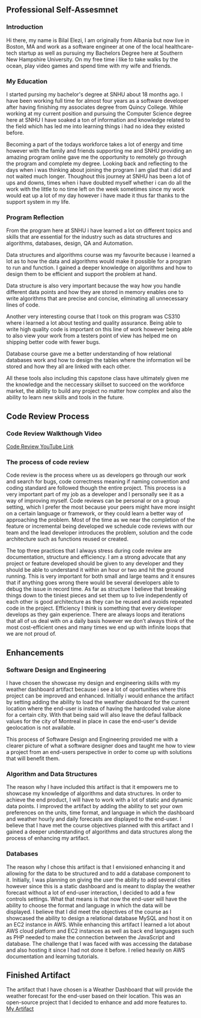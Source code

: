 
## Professional Self-Assesmnet 

### Introduction

  Hi there, my name is Bilal Elezi, I am originally from Albania but now live in Boston, MA and work as a software engineer at one of the local healthcare-tech startup as well as pursuing my Bachelors Degree here at Southern New Hampshire University. On my free time i like to take walks by the ocean, play video games and spend time with my wife and friends.


### My Education 

  I started pursing my bachelor's degree at SNHU about 18 months ago. I have been working full time for almost four years as a software developer after having finishing my associates degree from Quincy College. While working at my current position and pursuing the Computer Science degree here at SNHU I have soaked a ton of information and knowledge related to the field which has led me into learning things i had no idea they existed before. 

Becoming a part of the todays workforce takes a lot of energy and time however with the family and friends supporting me and SNHU providing an amazing program online gave me the opportunity to remotely go through the program and complete my degree. Looking back and reflecting to the days when i was thinking about joining the program I am glad that i did and not waited much longer. Thoughout this journey at SNHU has been a lot of ups and downs, times when i have doubted myself whether i can do all the work with the little to no time left on the week sometimes since my work would eat up a lot of my day however i have made it thus far thanks to the support system in my life. 

### Program Reflection

  From the program here at SNHU i have learned a lot on different topics and skills that are essential for the industry such as data structures and algorithms, databases, design, QA and Automation. 
  
  Data structures and algorithms course was my favourite because i learned a lot as to how the data and algorithms would make it possible for a program to run and function. I gained a deeper knowledge on algorithms and how to design them to be efficient and support the problem at hand. 
  
  Data structure is also very important because the way how you handle different data points and how they are stored in memory enables one to write algorithms that are precise and concise, eliminating all unnecessary lines of code.
  
  Another very interesting course that I took on this program was CS310 where i learned a lot about testing and quality assurance. Being able to write high quality code is important on this line of work however being able to also view your work from a testers point of view has helped me on shipping better code with fewer bugs. 
  
  Database course gave me a better understanding of how relational databases work and how to design the tables where the information wil be stored and how they all are linked with each other. 
  
  All these tools also including this capstone class have ultimately given me the knowledge and the neccessary skillset to succeed on the workforce market, the ability to build any project no matter how complex and also the ability to learn new skills and tools in the future. 



## Code Review Process

### Code Review Walkthough Video

[Code Review YouTube Link](https://youtu.be/6_0Om5FcPik)

### The process of code review
Code review is the process where us as developers go through our work and search for bugs, code correctness meaning if naming convention and coding standard are followed though the entire project. This process is a very important part of my job as a developer and I personally see it as a way of improving myself. Code reviews can be personal or on a group setting, which I prefer the most because your peers might have more insight on a certain language or framework, or they could learn a better way of approaching the problem. Most of the time as we near the completion of the feature or incremental being developed we schedule code reviews with our team and the lead developer introduces the problem, solution and the code architecture such as functions reused or created. 

The top three practices that I always stress during code review are documentation, structure and efficiency. I am a strong advocate that any project or feature developed should be given to any developer and they should be able to understand it within an hour or two and hit the ground running. This is very important for both small and large teams and it ensures that if anything goes wrong there would be several developers able to debug the issue in record time. As far as structure I believe that breaking things down to the tiniest pieces and set them up to live independently of each other is good architecture as they can be reused and avoids repeated code in the project. Efficiency I think is something that every developer develops as they gain experience. There are always loops and iterations that all of us deal with on a daily basis however we don’t always think of the most cost-efficient ones and many times we end up with infinite loops that we are not proud of. 



## Enhancements

### Software Design and Engineering

  I have chosen the showcase my design and engineering skills with my weather dashboard artifact because i see a lot of oportunities where this project can be improved and enhanced. Initially i would enhance the artifact by setting adding the ability to load the weather dashboard for the current location where the end-user is instea of having the hardcoded value alone for a certain city. With that being said will also leave the defaul fallback values for the city of Montreal in place in case the end-user's devide geolocation is not available. 
  
  This process of Software Design and Engineering provided me with a clearer picture of what a software designer does and taught me how to view a project from an end-users perspective in order to come up with solutions that will benefit them.

### Algorithm and Data Structures
  
  The reason why I have included this artifact is that it empowers me to showcase my knowledge of algorithms and data structures. In order to achieve the end product, I will have to work with a lot of static and dynamic data points. I improved the artifact by adding the ability to set your own preferences on the units, time format, and language in which the dashboard and weather hourly and daily forecasts are displayed to the end-user. I believe that I have met the course objectives planned with this artifact and I gained a deeper understanding of algorithms and data structures along the process of enhancing my artifact.

### Databases

  The reason why I chose this artifact is that I envisioned enhancing it and allowing for the data to be structured and to add a database component to it. Initially, I was planning on giving the user the ability to add several cities however since this is a static dashboard and is meant to display the weather forecast without a lot of end-user interaction, I decided to add a few controls settings. What that means is that now the end-user will have the ability to choose the format and language in which the data will be displayed. I believe that I did meet the objectives of the course as I showcased the ability to design a relational database MySQL and host it on an EC2 instance in AWS. While enhancing this artifact I learned a lot about AWS cloud platform and EC2 instances as well as back end languages such as PHP needed to make the connection between the JavaScript and database. The challenge that I was faced with was accessing the database and also hosting it since I had not done it before. I relied heavily on AWS documentation and learning tutorials. 

## Finished Artifact

The artifact that I have chosen is a Weather Dashboard that will provide the weather forecast for the end-user based on their location. This was an open-source project that I decided to enhance and add more features to.
[My Artifact](https:/belezi.github.io/project/index.html)


